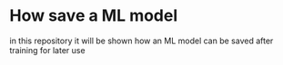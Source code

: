 # How save a ML model
in this repository it will be shown how an ML model can be saved after training for later use
